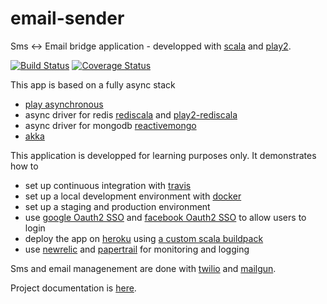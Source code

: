 email-sender
============

Sms <-> Email bridge application - developped with [scala](http://www.scala-lang.org/) and [play2](http://www.playframework.com/).


[![Build Status](https://travis-ci.org/yorrick/email-sender.svg?branch=master)](https://travis-ci.org/yorrick/email-sender)
[![Coverage Status](https://coveralls.io/repos/yorrick/email-sender/badge.png?branch=master)](https://coveralls.io/r/yorrick/email-sender?branch=master)


This app is based on a fully async stack
 * [play asynchronous](http://www.playframework.com/documentation/2.3.x/ScalaAsync)
 * async driver for redis [rediscala](https://github.com/etaty/rediscala) and [play2-rediscala](https://github.com/yorrick/play2-rediscala)
 * async driver for mongodb [reactivemongo](http://reactivemongo.org/)
 * [akka](http://akka.io/)

This application is developped for learning purposes only. It demonstrates how to
 * set up continuous integration with [travis](https://travis-ci.org/)
 * set up a local development environment with [docker](http://www.docker.com/)
 * set up a staging and production environment
 * use [google Oauth2 SSO](https://developers.google.com/accounts/docs/OAuth2) and [facebook Oauth2 SSO](https://developers.facebook.com/docs/facebook-login/v2.1) to allow users to login
 * deploy the app on [heroku](https://www.heroku.com/) using [a custom scala buildpack](https://github.com/yorrick/heroku-buildpack-scala)
 * use [newrelic](http://newrelic.com/) and [papertrail](https://papertrailapp.com/) for monitoring and logging

Sms and email managenement are done with [twilio](https://www.twilio.com/) and [mailgun](https://mailgun.com/).

Project documentation is [here](https://github.com/yorrick/email-sender/wiki).



